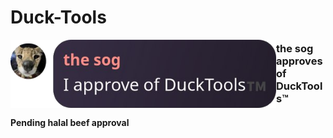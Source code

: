 # Duck-Tools


<img align="left" src="https://github.com/n00b69/Duck-Tools/blob/main/approved.png" width="425" alt="the sog approves">

### the sog approves of DuckTools™

#### Pending halal beef approval
